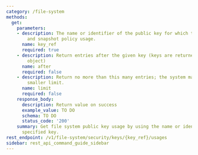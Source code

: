 ```yaml
---
category: /file-system
methods:
  get:
    parameters:
    - description: The name or identifier of the public key for which to show snapshot
        and snapshot policy usage.
      name: key_ref
      required: true
    - description: Return entries after the given key (keys are returned in the paging
        object)
      name: after
      required: false
    - description: Return no more than this many entries; the system may choose a
        smaller limit.
      name: limit
      required: false
    response_body:
      description: Return value on success
      example_value: TO DO
      schema: TO DO
      status_code: '200'
    summary: Get file system public key usage by using the name or identifier of the
      specified key.
rest_endpoint: /v1/file-system/security/keys/{key_ref}/usages
sidebar: rest_api_command_guide_sidebar
---
```


